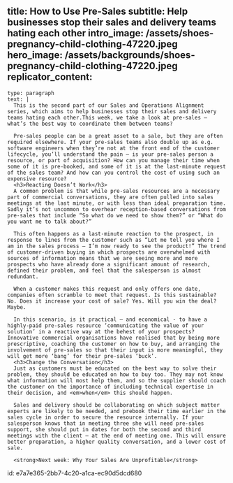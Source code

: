 title: How to Use Pre-Sales
subtitle: Help businesses stop their sales and delivery teams hating each other
intro_image: /assets/shoes-pregnancy-child-clothing-47220.jpeg
hero_image: /assets/backgrounds/shoes-pregnancy-child-clothing-47220.jpeg
replicator_content:
  - 
    type: paragraph
    text: |
      This is the second part of our Sales and Operations Alignment series, which aims to help businesses stop their sales and delivery teams hating each other.This week, we take a look at pre-sales – what’s the best way to coordinate them between teams?
      
      Pre-sales people can be a great asset to a sale, but they are often required elsewhere. If your pre-sales teams also double up as e.g. software engineers when they’re not at the front end of the customer lifecycle, you’ll understand the pain – is your pre-sales person a resource, or part of acquisition? How can you manage their time when some of it is pre-booked, and some of it is at the last-minute request of the sales team? And how can you control the cost of using such an expensive resource?
      <h3>Reacting Doesn’t Work</h3>
      A common problem is that while pre-sales resources are a necessary part of commercial conversations, they are often pulled into sales meetings at the last minute, or with less than ideal preparation time. Sadly it’s not uncommon to overhear reception-based conversations from pre-sales that include “So what do we need to show them?” or “What do you want me to talk about?”
      
      This often happens as a last-minute reaction to the prospect, in response to lines from the customer such as “Let me tell you where I am in the sales process – I’m now ready to see the product!” The trend of customer-driven buying in which prospects are overwhelmed with sources of information means that we are seeing more and more prospects who have already done a significant amount of research, defined their problem, and feel that the salesperson is almost redundant.
      
      When a customer makes this request and only offers one date, companies often scramble to meet that request. Is this sustainable? No. Does it increase your cost of sale? Yes. Will you win the deal? Maybe.
      
      In this scenario, is it practical – and economical - to have a highly-paid pre-sales resource ‘communicating the value of your solution’ in a reactive way at the behest of your prospects? Innovative commercial organisations have realised that by being more prescriptive, coaching the customer on how to buy, and arranging the involvement of pre-sales so that their input is more meaningful, they will get more ‘bang’ for their pre-sales ‘buck’.
      <h3>Change the Conversation</h3>
      Just as customers must be educated on the best way to solve their problem, they should be educated on how to buy too. They may not know what information will most help them, and so the supplier should coach the customer on the importance of including technical expertise in their decision, and <em>when</em> this should happen.
      
      Sales and delivery should be collaborating on which subject matter experts are likely to be needed, and prebook their time earlier in the sales cycle in order to secure the resource internally. If your salesperson knows that in meeting three she will need pre-sales support, she should put in dates for both the second and third meetings with the client – at the end of meeting one. This will ensure better preparation, a higher quality conversation, and a lower cost of sale.
      
      <strong>Next week: Why Your Sales Are Unprofitable</strong>
id: e7a7e365-2bb7-4c20-a1ca-ec90d5dcd680
